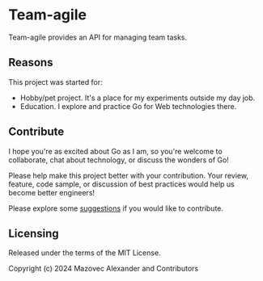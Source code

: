 # Team-agile

Team-agile provides an API for managing team tasks.

## Reasons

This project was started for:

- Hobby/pet project. It's a place for my experiments outside my day job.
- Education. I explore and practice Go for Web technologies there.

## Contribute

I hope you're as excited about Go as I am, so you're welcome to collaborate, chat about technology, or discuss the wonders of Go!

Please help make this project better with your contribution. Your review, feature, code sample, or discussion of best practices would help us become better engineers!

Please explore some [suggestions](docs/CONTRIBUTING.md) if you would like to contribute.

## Licensing

Released under the terms of the MIT License.

Copyright (c) 2024 Mazovec Alexander and Contributors
